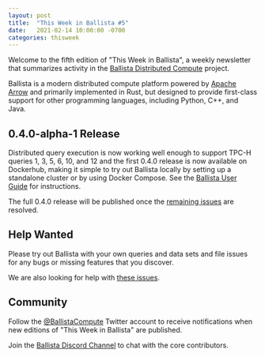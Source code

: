 ```yaml
---
layout: post
title:  "This Week in Ballista #5"
date:   2021-02-14 10:00:00 -0700
categories: thisweek
---
```


Welcome to the fifth edition of "This Week in Ballista", a weekly newsletter that summarizes activity in the 
[Ballista Distributed Compute](https://github.com/ballista-compute/ballista) project.

Ballista is a modern distributed compute platform powered by [Apache Arrow](https://arrow.apache.org/) and primarily 
implemented in Rust, but designed to provide first-class support for other programming languages, including Python, 
C++, and Java.

## 0.4.0-alpha-1 Release

Distributed query execution is now working well enough to support TPC-H queries 1, 3, 5, 6, 10, and 12 and the
first 0.4.0 release is now available on Dockerhub, making it simple to try out Ballista locally by setting up a 
standalone cluster or by using Docker Compose. See the [Ballista User Guide](https://ballistacompute.org/docs) 
for instructions.

The full 0.4.0 release will be published once the 
[remaining issues](https://github.com/ballista-compute/ballista/milestone/7) are resolved. 

## Help Wanted

Please try out Ballista with your own queries and data sets and file issues for any bugs or missing features that you
discover.

We are also looking for help with 
[these issues](https://github.com/ballista-compute/ballista/issues?q=is%3Aopen+label%3A%22help+wanted%22+label%3Arust).

## Community

Follow the [@BallistaCompute](https://twitter.com/BallistaCompute) Twitter account to receive notifications when new
editions of "This Week in Ballista" are published.

Join the [Ballista Discord Channel](https://discord.gg/95PMxSk) to chat with the core contributors.
